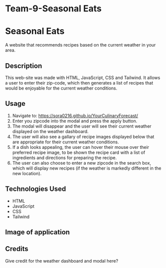 # Team-9-Seasonal Eats

# Seasonal Eats
A website that recommends recipes based on the current weather in your area.

## Description
This web-site was made with HTML, JavaScript, CSS and Tailwind.
It allows a user to enter their zip-code, which then generates a list of recipes that would be enjoyable for the current weather conditions.

## Usage
1. Navigate to:  https://sora0216.github.io/YourCulinaryForecast/
2. Enter you zipcode into the modal and press the apply button. 
3. The modal will disappear and the user will see their current weather displayed on the weather dashboard.
4. The user will also see a gallary of recipe images displayed below that are appropriate for their current weather conditions.
5. If a dish looks appealing, the user can hover their mouse over their preferred recipe image, to be shown the recipe card with a list of ingredients and directions for preparing the recipe.
6. The user can also choose to enter a new zipcode in the search box, which will display new recipes (if the weather is markedly different in the new location).

## Technologies Used
- HTML
- JavaScript
- CSS
- Tailwind

## Image of application


## Credits
Give credit for the weather dashboard and modal here?
